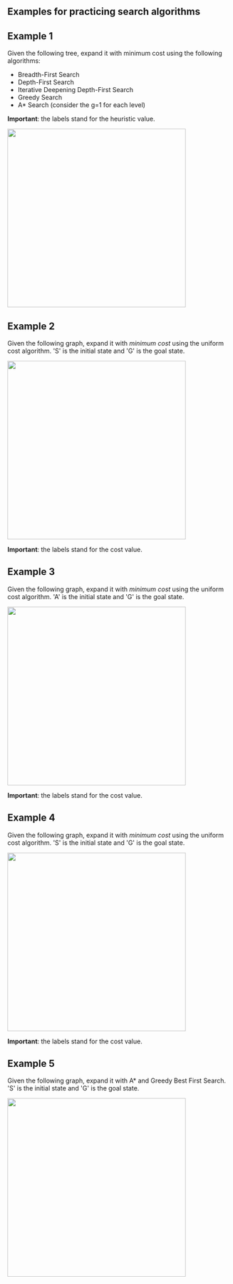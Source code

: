 ## Examples for practicing search algorithms

## Example 1
Given the following tree, expand it with minimum cost using the following algorithms: 

- Breadth-First Search 
- Depth-First Search
- Iterative Deepening Depth-First Search
- Greedy Search 
- A* Search (consider the g=1 for each level)

**Important**: the labels stand for the heuristic value.

<img align="center" src="tree1.png" width="400">

## Example 2
Given the following graph, expand it with *minimum cost* using the uniform cost algorithm. 'S' is the initial state and 'G' is the goal state. 

<img align="center" src="graph2.png" width="400">

**Important**: the labels stand for the cost value.

## Example 3
Given the following graph, expand it with *minimum cost* using the uniform cost algorithm. 'A' is the initial state and 'G' is the goal state. 

<img align="center" src="graph3.png" width="400">

**Important**: the labels stand for the cost value.

## Example 4
Given the following graph, expand it with *minimum cost* using the uniform cost algorithm. 'S' is the initial state and 'G' is the goal state. 

<img align="center" src="graph4.png" width="400">

**Important**: the labels stand for the cost value.

## Example 5
Given the following graph, expand it with A* and Greedy Best First Search. 'S' is the initial state and 'G' is the goal state. 

<img align="center" src="graph5.png" width="400">

